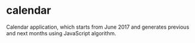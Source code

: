 # calendar
Calendar application, which starts from June 2017 and generates previous and next months using JavaScript algorithm. 
